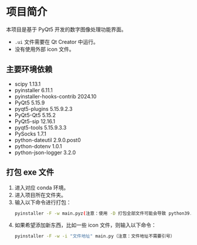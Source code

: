 # 项目简介

本项目是基于 PyQt5 开发的数字图像处理功能界面。

- `.ui` 文件需要在 Qt Creator 中运行。
- 没有使用外部 icon 文件。

## 主要环境依赖

- scipy 1.13.1
- pyinstaller 6.11.1
- pyinstaller-hooks-contrib 2024.10
- PyQt5 5.15.9
- pyqt5-plugins 5.15.9.2.3
- PyQt5-Qt5 5.15.2
- PyQt5-sip 12.16.1
- pyqt5-tools 5.15.9.3.3
- PySocks 1.7.1
- python-dateutil 2.9.0.post0
- python-dotenv 1.0.1
- python-json-logger 3.2.0

## 打包 exe 文件

1. 进入对应 conda 环境。
2. 进入项目所在文件夹。
3. 输入以下命令进行打包：
   ```bash
   pyinstaller -F -w main.pyz(注意：使用 -D 打包全部文件可能会导致 python39.dll 文件缺失的问题。)
4. 如果希望添加新东西，比如一些 icon 文件，则输入以下命令：
   ```bash
   pyinstaller -F -w -i "文件地址" main.py（注意：文件地址不需要引号）
  
